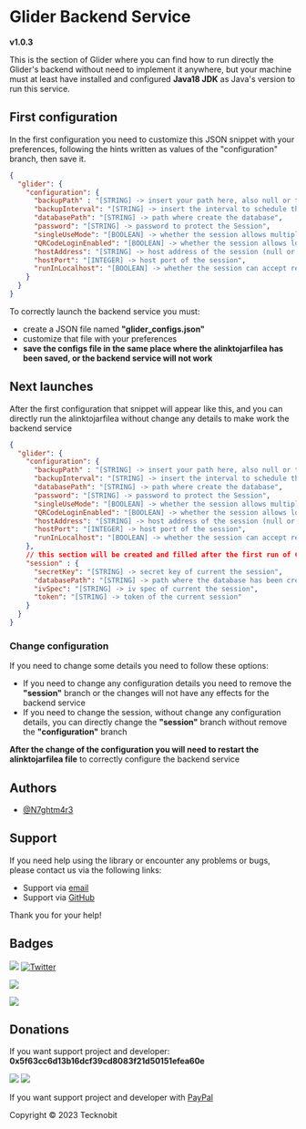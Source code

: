 # Glider Backend Service
**v1.0.3**

This is the section of Glider where you can find how to run directly the Glider's backend without need to
implement it anywhere, but your machine must at least have installed and configured **Java18 JDK** as Java's version to 
run this service.

## First configuration

In the first configuration you need to customize this JSON snippet with your preferences, following the hints written as 
values of the "configuration" branch, then save it.

```json
{
  "glider": {
    "configuration": {
      "backupPath" : "[STRING] -> insert your path here, also null or this key removed is valid",
      "backupInterval": "[STRING] -> insert the interval to schedule the database backup (null or remove this key to not set a scheduled backup) -> [FIVE_MINUTES, FIFTEEN_MINUTES, HALF_HOUR, ONE_HOUR, FOUR_HOURS, EIGHT_HOURS, TWELVE_HOURS, ONE_DAY, ONE_WEEK, ONE_MONTH]",
      "databasePath": "[STRING] -> path where create the database",
      "password": "[STRING] -> password to protect the Session",
      "singleUseMode": "[BOOLEAN] -> whether the session allows multiple connections, so multiple devices",
      "QRCodeLoginEnabled": "[BOOLEAN] -> whether the session allows login by QR-CODE method\n (if enabled will be shown on hostAddress:(hostPort + 1))",
      "hostAddress": "[STRING] -> host address of the session (null or remove this key to auto-fetch it)",
      "hostPort": "[INTEGER] -> host port of the session",
      "runInLocalhost": "[BOOLEAN] -> whether the session can accept requests outside localhost"
    }
  }
}
```

To correctly launch the backend service you must:
<ul>
    <li>
        create a JSON file named <b>"glider_configs.json"</b>
    </li>
    <li>
        customize that file with your preferences
    </li>
    <li>
        <b>save the configs file in the same place where the alinktojarfilea has been saved, 
        or the backend service will not work</b>
    </li>
</ul>

## Next launches 

After the first configuration that snippet will appear like this, and you can directly run the alinktojarfilea without 
change any details to make work the backend service

```json
{
  "glider": {
    "configuration": {
      "backupPath" : "[STRING] -> insert your path here, also null or this key removed is valid",
      "backupInterval": "[STRING] -> insert the interval to schedule the database backup (null or remove this key to not set a scheduled backup) -> [FIVE_MINUTES, FIFTEEN_MINUTES, HALF_HOUR, ONE_HOUR, FOUR_HOURS, EIGHT_HOURS, TWELVE_HOURS, ONE_DAY, ONE_WEEK, ONE_MONTH]",
      "databasePath": "[STRING] -> path where create the database",
      "password": "[STRING] -> password to protect the Session",
      "singleUseMode": "[BOOLEAN] -> whether the session allows multiple connections, so multiple devices",
      "QRCodeLoginEnabled": "[BOOLEAN] -> whether the session allows login by QR-CODE method\n (if enabled will be shown on hostAddress:(hostPort + 1))",
      "hostAddress": "[STRING] -> host address of the session (null or remove this key to auto-fetch it)",
      "hostPort": "[INTEGER] -> host port of the session",
      "runInLocalhost": "[BOOLEAN] -> whether the session can accept requests outside localhost"
    },
    // this section will be created and filled after the first run of Glider with this system
    "session" : {
      "secretKey": "[STRING] -> secret key of current the session",
      "databasePath": "[STRING] -> path where the database has been created",
      "ivSpec": "[STRING] -> iv spec of current the session",
      "token": "[STRING] -> token of the current session"
    }
  }
}
``` 

### Change configuration

If you need to change some details you need to follow these options: 
<ul>
    <li>
        If you need to change any configuration details you need to remove the <b>"session"</b> branch or the changes
        will not have any effects for the backend service 
    </li>
    <li>
        If you need to change the session, without change any configuration details, you can directly change the 
        <b>"session"</b> branch without remove the <b>"configuration"</b> branch
    </li>
</ul> 

<b>After the change of the configuration you will need to restart the alinktojarfilea file</b> to correctly configure 
the backend service 

## Authors

- [@N7ghtm4r3](https://www.github.com/N7ghtm4r3)

## Support

If you need help using the library or encounter any problems or bugs, please contact us via the following links:

- Support via <a href="mailto:infotecknobitcompany@gmail.com">email</a>
- Support via <a href="https://github.com/N7ghtm4r3/Glider/issues/new">GitHub</a>

Thank you for your help!

## Badges

[![](https://img.shields.io/badge/Google_Play-414141?style=for-the-badge&logo=google-play&logoColor=white)](https://play.google.com/store/apps/developer?id=Tecknobit)
[![Twitter](https://img.shields.io/badge/Twitter-1DA1F2?style=for-the-badge&logo=twitter&logoColor=white)](https://twitter.com/tecknobit)

[![](https://img.shields.io/badge/Java-ED8B00?style=for-the-badge&logo=java&logoColor=white)](https://www.oracle.com/java/)

[![](https://jitpack.io/v/N7ghtm4r3/Glider.svg)](https://jitpack.io/#N7ghtm4r3/Glider)

## Donations

If you want support project and developer: **0x5f63cc6d13b16dcf39cd8083f21d50151efea60e**

![](https://img.shields.io/badge/Bitcoin-000000?style=for-the-badge&logo=bitcoin&logoColor=white)
![](https://img.shields.io/badge/Ethereum-3C3C3D?style=for-the-badge&logo=Ethereum&logoColor=white)

If you want support project and developer with <a href="https://www.paypal.com/donate/?hosted_button_id=5QMN5UQH7LDT4">PayPal</a>

Copyright © 2023 Tecknobit
